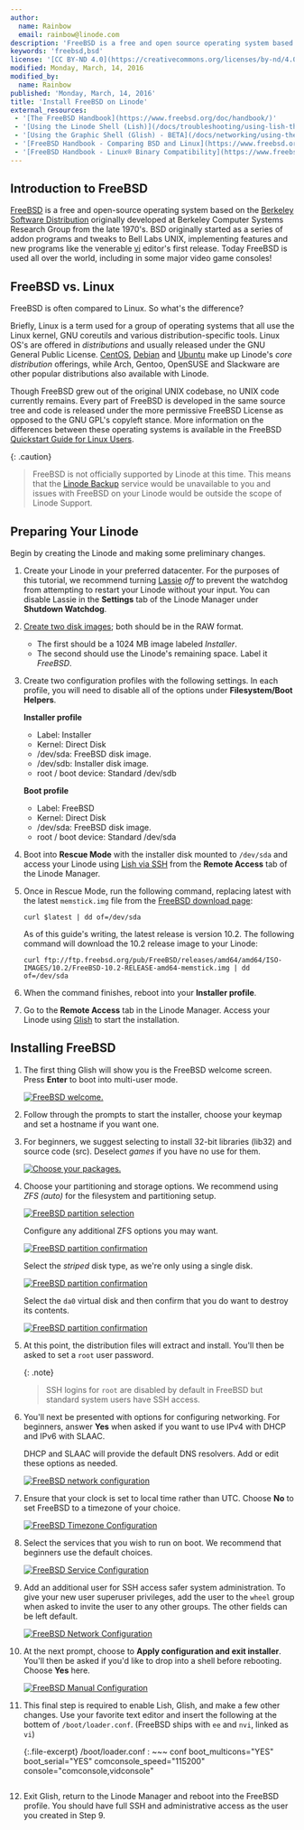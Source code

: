 ```yaml
---
author:
  name: Rainbow
  email: rainbow@linode.com
description: 'FreeBSD is a free and open source operating system based on the Berkeley Software Distribution from the late 1970''s. Today FreeBSD is used all over the world.'
keywords: 'freebsd,bsd'
license: '[CC BY-ND 4.0](https://creativecommons.org/licenses/by-nd/4.0)'
modified: Monday, March, 14, 2016
modified_by:
  name: Rainbow
published: 'Monday, March, 14, 2016'
title: 'Install FreeBSD on Linode'
external_resources:
 - '[The FreeBSD Handbook](https://www.freebsd.org/doc/handbook/)'
 - '[Using the Linode Shell (Lish)](/docs/troubleshooting/using-lish-the-linode-shell)'
 - '[Using the Graphic Shell (Glish) - BETA](/docs/networking/using-the-graphic-shell-glish)'
 - '[FreeBSD Handbook - Comparing BSD and Linux](https://www.freebsd.org/doc/en/articles/explaining-bsd/comparing-bsd-and-linux.html)'
 - '[FreeBSD Handbook - Linux® Binary Compatibility](https://www.freebsd.org/doc/handbook/linuxemu.html)'
---
```


## Introduction to FreeBSD

[FreeBSD](https://www.freebsd.org/) is a free and open-source operating system based on the [Berkeley Software Distribution](https://en.wikipedia.org/wiki/Berkeley_Software_Distribution) originally developed at Berkeley Computer Systems Research Group from the late 1970's. BSD originally started as a series of addon programs and tweaks to Bell Labs UNIX, implementing features and new programs like the venerable [vi](https://en.wikipedia.org/wiki/Vi) editor's first release. Today FreeBSD is used all over the world, including in some major video game consoles!

## FreeBSD vs. Linux

FreeBSD is often compared to Linux. So what's the difference?

Briefly, Linux is a term used for a group of operating systems that all use the Linux kernel, GNU coreutils and various distribution-specific tools. Linux OS's are offered in *distributions* and usually released under the GNU General Public License. [CentOS](https://www.centos.org/), [Debian](https://www.debian.org/) and [Ubuntu](http://www.ubuntu.com/) make up Linode's *core distribution* offerings, while Arch, Gentoo, OpenSUSE and Slackware are other popular distributions also available with Linode. 

Though FreeBSD grew out of the original UNIX codebase, no UNIX code currently remains. Every part of FreeBSD is developed in the same source tree and code is released under the more permissive FreeBSD License as opposed to the GNU GPL's copyleft stance. More information on the differences between these operating systems is available in the FreeBSD [Quickstart Guide for Linux Users](https://www.freebsd.org/doc/en/articles/linux-users/article.html).

{: .caution}
>
>FreeBSD is not officially supported by Linode at this time. This means that the [Linode Backup](/docs/platform/backup-service) service would be unavailable to you and issues with FreeBSD on your Linode would be outside the scope of Linode Support.

## Preparing Your Linode

Begin by creating the Linode and making some preliminary changes.

1.  Create your Linode in your preferred datacenter. For the purposes of this tutorial, we recommend turning [Lassie](/docs/uptime/monitoring-and-maintaining-your-server#configuring-shutdown-watchdog) *off* to prevent the watchdog from attempting to restart your Linode without your input. You can disable Lassie in the **Settings** tab of the Linode Manager under **Shutdown Watchdog**.

2.  [Create two disk images](https://www.linode.com/docs/migrate-to-linode/disk-images/disk-images-and-configuration-profiles#creating-a-blank-disk); both   should be in the RAW format.

    - The first should be a 1024 MB image labeled *Installer*.
    - The second should use the Linode's remaining space. Label it *FreeBSD*.

3.  Create two configuration profiles with the following settings. In each profile, you will need to disable all of the options under **Filesystem/Boot Helpers**.

    **Installer profile**

    - Label: Installer
    - Kernel: Direct Disk
    - /dev/sda: FreeBSD disk image.
    - /dev/sdb: Installer disk image.
    - root / boot device: Standard /dev/sdb

    **Boot profile**
  
    - Label: FreeBSD
    - Kernel: Direct Disk
    - /dev/sda: FreeBSD disk image.
    - root / boot device: Standard /dev/sda

4.  Boot into **Rescue Mode** with the installer disk mounted to `/dev/sda` and access your Linode using [Lish via SSH](/docs/troubleshooting/using-lish-the-linode-shell) from the **Remote Access** tab of the Linode Manager.

5.  Once in Rescue Mode, run the following command, replacing latest with the latest `memstick.img` file from the [FreeBSD download page](ftp://ftp.freebsd.org/pub/FreeBSD/releases/amd64/amd64/ISO-IMAGES/):

        curl $latest | dd of=/dev/sda

    As of this guide's writing, the latest release is version 10.2. The following command will download the 10.2 release image to your Linode:

        curl ftp://ftp.freebsd.org/pub/FreeBSD/releases/amd64/amd64/ISO-IMAGES/10.2/FreeBSD-10.2-RELEASE-amd64-memstick.img | dd of=/dev/sda

6.  When the command finishes, reboot into your **Installer profile**.

7.  Go to the **Remote Access** tab in the Linode Manager. Access your Linode using [Glish](/docs/networking/using-the-graphic-shell-glish) to start the installation.

## Installing FreeBSD

1.  The first thing Glish will show you is the FreeBSD welcome screen. Press **Enter** to boot into multi-user mode.

    [![FreeBSD welcome.](/docs/assets/freebsd-welcome-small.png)](/docs/assets/freebsd-welcome.png)

2.  Follow through the prompts to start the installer, choose your keymap and set a hostname if you want one.

3.  For beginners, we suggest selecting to install 32-bit libraries (lib32) and source code (src). Deselect *games* if you have no use for them.

    [![Choose your packages.](/docs/assets/freebsd-optional-components-small.png)](/docs/assets/freebsd-optional-components.png)

4.  Choose your partitioning and storage options. We recommend using *ZFS (auto)* for the filesystem and partitioning setup.

    [![FreeBSD partition selection](/docs/assets/freebsd-partitioning-small.png)](/docs/assets/freebsd-partitioning.png)

    Configure any additional ZFS options you may want.

    [![FreeBSD partition confirmation](/docs/assets/freebsd-zfs-configuration1-small.png)](/docs/assets/freebsd-zfs-configuration1.png)

    Select the *striped* disk type, as we're only using a single disk.

    [![FreeBSD partition confirmation](/docs/assets/freebsd-zfs-configuration2-small.png)](/docs/assets/freebsd-zfs-configuration2.png)

    Select the `da0` virtual disk and then confirm that you do want to destroy its contents.

    [![FreeBSD partition confirmation](/docs/assets/freebsd-zfs-configuration3-small.png)](/docs/assets/freebsd-zfs-configuration3.png)

5.  At this point, the distribution files will extract and install. You'll then be asked to set a `root` user password.

    {: .note}
    >
    >SSH logins for `root` are disabled by default in FreeBSD but standard system users have SSH access.

6.  You'll next be presented with options for configuring networking. For beginners, answer **Yes** when asked if you want to use IPv4 with DHCP and IPv6 with SLAAC.

    DHCP and SLAAC will provide the default DNS resolvers. Add or edit these options as needed.

    [![FreeBSD network configuration](/docs/assets/freebsd-network-configuration-small.png)](/docs/assets/freebsd-network-configuration.png)

7.  Ensure that your clock is set to local time rather than UTC. Choose **No** to set FreeBSD to a timezone of your choice.

    [![FreeBSD Timezone Configuration](/docs/assets/freebsd-timezone-small.png)](/docs/assets/freebsd-timezone.png)

8.  Select the services that you wish to run on boot. We recommend that beginners use the default choices.

    [![FreeBSD Service Configuration](/docs/assets/freebsd-services-small.png)](/docs/assets/freebsd-services.png)

9.  Add an additional user for SSH access safer system administration. To give your new user superuser privileges, add the user to the `wheel` group when asked to invite the user to any other groups. The other fields can be left default.

    [![FreeBSD Network Configuration](/docs/assets/freebsd-user-wheel-small.png)](/docs/assets/freebsd-user-wheel.png) 

10.  At the next prompt, choose to **Apply configuration and exit installer**. You'll then be asked if you'd like to drop into a shell before rebooting. Choose **Yes** here.

     [![FreeBSD Manual Configuration](/docs/assets/freebsd-manual-config-small.png)](/docs/assets/freebsd-manual-config.png)

11.  This final step is required to enable Lish, Glish, and make a few other changes. Use your favorite text editor and insert the following at the bottem of `/boot/loader.conf`. (FreeBSD ships with `ee` and `nvi`, linked as `vi`)

     {:.file-excerpt}
     /boot/loader.conf
     : ~~~ conf
      boot_multicons="YES"
      boot_serial="YES"
      comconsole_speed="115200"
      console="comconsole,vidconsole"
       ~~~

12.  Exit Glish, return to the Linode Manager and reboot into the FreeBSD profile. You should have full SSH and administrative access as the user you created in Step 9.
